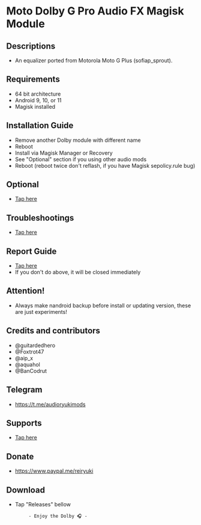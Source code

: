 # Moto Dolby G Pro Audio FX Magisk Module

## Descriptions
- An equalizer ported from Motorola Moto G Plus (sofiap_sprout).

## Requirements
- 64 bit architecture
- Android 9, 10, or 11
- Magisk installed

## Installation Guide
- Remove another Dolby module with different name
- Reboot
- Install via Magisk Manager or Recovery
- See "Optional" section if you using other audio mods
- Reboot (reboot twice don't reflash, if you have Magisk sepolicy.rule bug)

## Optional
- [Tap here](https://t.me/audioryukimods/2616)

## Troubleshootings
- [Tap here](https://t.me/audioryukimods/2617)

## Report Guide
- [Tap here](https://t.me/audioryukimods/2618)
- If you don't do above, it will be closed immediately

## Attention!
- Always make nandroid backup before install or updating version, these are just experiments!

## Credits and contributors
- @guitardedhero
- @Foxtrot47
- @aip_x
- @aquahol
- @BanCodrut

## Telegram
- https://t.me/audioryukimods

## Supports
- [Tap here](https://t.me/audioryukimods/2619)

## Donate
- https://www.paypal.me/reiryuki

## Download
- Tap "Releases" bellow


           - Enjoy the Dolby 🎧 -




